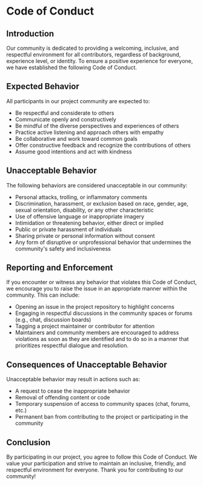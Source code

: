 # Code of Conduct

## Introduction
Our community is dedicated to providing a welcoming, inclusive, and respectful environment for all contributors, regardless of background, experience level, or identity. To ensure a positive experience for everyone, we have established the following Code of Conduct.

## Expected Behavior
All participants in our project community are expected to:
- Be respectful and considerate to others
- Communicate openly and constructively
- Be mindful of the diverse perspectives and experiences of others
- Practice active listening and approach others with empathy
- Be collaborative and work toward common goals
- Offer constructive feedback and recognize the contributions of others
- Assume good intentions and act with kindness
  
## Unacceptable Behavior
The following behaviors are considered unacceptable in our community:
- Personal attacks, trolling, or inflammatory comments
- Discrimination, harassment, or exclusion based on race, gender, age, sexual orientation, disability, or any other characteristic
- Use of offensive language or inappropriate imagery
- Intimidation or threatening behavior, either direct or implied
- Public or private harassment of individuals
- Sharing private or personal information without consent
- Any form of disruptive or unprofessional behavior that undermines the community's safety and inclusiveness
  
## Reporting and Enforcement
If you encounter or witness any behavior that violates this Code of Conduct, we encourage you to raise the issue in an appropriate manner within the community. This can include:
- Opening an issue in the project repository to highlight concerns
- Engaging in respectful discussions in the community spaces or forums (e.g., chat, discussion boards)
- Tagging a project maintainer or contributor for attention
- Maintainers and community members are encouraged to address violations as soon as they are identified and to do so in a manner that prioritizes respectful dialogue and resolution.

## Consequences of Unacceptable Behavior
Unacceptable behavior may result in actions such as:
- A request to cease the inappropriate behavior
- Removal of offending content or code
- Temporary suspension of access to community spaces (chat, forums, etc.)
- Permanent ban from contributing to the project or participating in the community

## Conclusion
By participating in our project, you agree to follow this Code of Conduct. We value your participation and strive to maintain an inclusive, friendly, and respectful environment for everyone. Thank you for contributing to our community!

